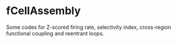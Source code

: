 # fCellAssembly
Some codes for Z-scored firing rate, selectivity index, cross-region functional coupling and reentrant loops.
